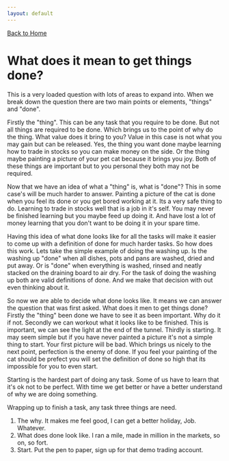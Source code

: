 ```yaml
---
layout: default
---
```

[Back to Home](../index.html)

# What does it mean to get things done?

This is a very loaded question with lots of areas to expand into. 
When we break down the question there are two main points or elements, "things" and "done".


Firstly the "thing".
This can be any task that you require to be done.
But not all things are required to be done.
Which brings us to the point of why do the thing.
What value does it bring to you?
Value in this case is not what you may gain but can be released.
Yes, the thing you want done maybe learning how to trade in stocks so you can make money on the side.
Or the thing maybe painting a picture of your pet cat because it brings you joy.
Both of these things are important but to you personal they both may not be required.


Now that we have an idea of what a "thing" is, what is "done"?
This in some case's will be much harder to answer.
Painting a picture of the cat is done when you feel its done or you get bored working at it. 
Its a very safe thing to do.
Learning to trade in stocks well that is a job in it's self.
You may never be finished learning but you maybe feed up doing it.
And have lost a lot of money learning that you don't want to be doing it in your spare time.


Having this idea of what done looks like for all the tasks will make it easier to come up with a definition of done for much harder tasks.
So how does this work.
Lets take the simple example of doing the washing up.
Is the washing up "done" when all dishes, pots and pans are washed, dried and put away. 
Or is "done" when everything is washed, rinsed and neatly stacked on the draining board to air dry.
For the task of doing the washing up both are valid definitions of done.
And we make that decision with out even thinking about it.


So now we are able to decide what done looks like.
It means we can answer the question that was first asked.
What does it men to get things done?
Firstly the "thing" been done we have to see it as been important.
Why do it if not.
Secondly we can workout what it looks like to be finished.
This is important, we can see the light at the end of the tunnel.
Thirdly is starting. 
It may seem simple but if you have never painted a picture it's not a simple thing to start.
Your first picture will be bad.
Which brings us nicely to the next point, perfection is the enemy of done.
If you feel your painting of the cat should be prefect you will set the definition of done so high that its impossible for you to even start.


Starting is the hardest part of doing any task.
Some of us have to learn that it's ok not to be perfect.
With time we get better or have a better understand of why we are doing something.


Wrapping up to finish a task, any task three things are need.

1. The why. It makes me feel good, I can get a better holiday, Job. Whatever.
2. What does done look like. I ran a mile, made in million in the markets, so on, so fort.
3. Start. Put the pen to paper, sign up for that demo trading account.
